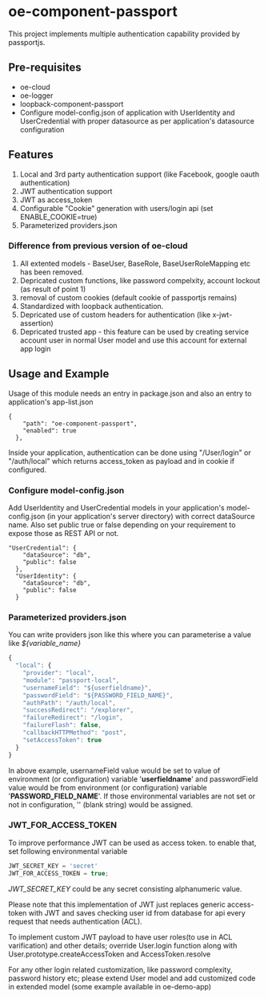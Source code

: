 # oe-component-passport

This project implements multiple authentication capability provided by passportjs.

## Pre-requisites

* oe-cloud 
* oe-logger
* loopback-component-passport
* Configure model-config.json of application with UserIdentity and UserCredential with proper datasource as per application's datasource configuration 


## Features

1. Local and 3rd party authentication support (like Facebook, google oauth authentication)
2. JWT authentication support
3. JWT as access_token
4. Configurable "Cookie" generation with users/login api (set ENABLE_COOKIE=true)
5. Parameterized providers.json

### Difference from previous version of oe-cloud

1. All extented models - BaseUser, BaseRole, BaseUserRoleMapping etc has been removed. 
2. Depricated custom functions, like password compelxity, account lockout (as result of point 1)
3. removal of custom cookies (default cookie of passportjs remains)
4. Standardized with loopback authentication.
5. Depricated use of custom headers for authentication (like x-jwt-assertion)
6. Depricated trusted app - this feature can be used by creating service account user in normal User model and use this account for external app login


## Usage and Example

Usage of this module needs an entry in package.json and also an entry to application's app-list.json 
```
{
    "path": "oe-component-passport",
    "enabled": true
  },
```

Inside your application, authentication can be done using "/User/login" or "/auth/local" which returns access_token as payload and in cookie if configured.
### Configure model-config.json

Add UserIdentity and UserCredential models in your application's model-config.json (in your application's server directory) with correct dataSource name. 
Also set public true or false depending on your requirement to expose those as REST API or not.

```
"UserCredential": {
    "dataSource": "db",
    "public": false
  },
  "UserIdentity": {
    "dataSource": "db",
    "public": false
  }
```

### Parameterized providers.json

You can write providers json like this where you can parameterise a value like *${variable_name}*

``` javascript
{
  "local": {
    "provider": "local",
    "module": "passport-local",
    "usernameField": "${userfieldname}",
    "passwordField": "${PASSWORD_FIELD_NAME}",
    "authPath": "/auth/local",
    "successRedirect": "/explorer",
    "failureRedirect": "/login",
    "failureFlash": false,
    "callbackHTTPMethod": "post",
    "setAccessToken": true
  }
}

```
In above example, usernameField value would be set to value of environment (or configuration) variable '**userfieldname**' and passwordField value would be from environment (or configuration) variable '**PASSWORD_FIELD_NAME**'. If those environmental variables are not set or not in configuration, '' (blank string) would be assigned.

### JWT_FOR_ACCESS_TOKEN
To improve performance JWT can be used as access token. to enable that, set following environmental variable
``` javascript
JWT_SECRET_KEY = 'secret'
JWT_FOR_ACCESS_TOKEN = true;
```
*JWT_SECRET_KEY* could be any secret consisting alphanumeric value.


Please note that this implementation of JWT just replaces generic access-token with JWT and saves checking user id from database for api every request that needs authentication (ACL). 

To implement custom JWT payload to have user roles(to use in ACL varification) and other details; override User.login function along with User.prototype.createAccessToken and AccessToken.resolve

For any other login related customization, like password complexity, password history etc; please extend User model and add customized code in extended model (some example available in oe-demo-app)








